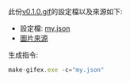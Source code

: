 
此份[v0.1.0.gif](v0.1.0.gif)的設定檔以及來源如下:

- 設定檔: [my.json](https://github.com/CarsonSlovoka/go-make-gif/blob/91176d9acfcedaf93c5a4fa74bd63d9772ea99bc/src/make-gifex/.gif.manifest.json)
- [圖片來源](https://github.com/CarsonSlovoka/go-make-gif/tree/91176d9acfcedaf93c5a4fa74bd63d9772ea99bc/src/make-gifex/testFiles)

生成指令:

```js
make-gifex.exe -c="my.json"
```

